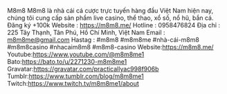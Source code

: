 M8m8
M8m8 là nhà cái cá cược trực tuyến hàng đầu Việt Nam hiện nay, chúng tôi cung cấp sản phẩm live casino, thể thao, xổ số, nổ hũ, bắn cá. Đăng ký +100k
Website : https://m8m8.me/
Hotline : 0958476824
Địa chỉ : 225 Tây Thạnh, Tân Phú, Hồ Chí Minh, Việt Nam
Email : m8m8me@gmail.com
Hastag : #m8m8 #m8m8me #nhà-cái-m8m8 #m8m8casino #nhacaim8m8 #m8m8-casino
Website:https://m8m8.me/
Youtube:https://www.youtube.com/@m8m8me1
Bato:https://bato.to/u/2271230-m8m8me1
Gravatar:https://gravatar.com/practicallyac998f906b
Tumblr:https://www.tumblr.com/blog/m8m8me1
Twitch:https://www.twitch.tv/m8m8me1/about

